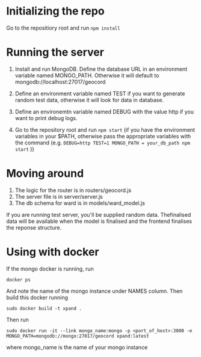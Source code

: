 # Initializing the repo

Go to the repositiory root and run ``` npm install ```

# Running the server

1. Install and run MongoDB. Define the database URL in an environment variable named MONGO_PATH.
Otherwise it will default to mongodb://localhost:27017/geocord

2. Define an environment variable named TEST if you want to generate random test data, otherwise it will look for data in database.

3. Define an environemtn variable named DEBUG with the value http if you want to print debug logs.

4. Go to the repository root and run ``` npm start ``` (if you have the environment variables in your $PATH, otherwise pass the appropriate variables with the command (e.g. ``` DEBUG=http TEST=1 MONGO_PATH = your_db_path npm start ``` ))

# Moving around

1. The logic for the router is in routers/geocord.js
2. The server file is in server/server.js
3. The db schema for ward is in models/ward_model.js 

If you are running test server, you'll be supplied random data. Thefinalised data will be available when the model is finalised and the frontend finalises the reponse structure.

# Using with docker
If the mongo docker is running, run 
``` 
docker ps 
``` 
And note the name of the mongo instance under NAMES column.
Then build this docker running
```
sudo docker build -t xpand .
```
Then run
```
sudo docker run -it --link mongo_name:mongo -p <port_of_host>:3000 -e MONGO_PATH=mongodb://mongo:27017/geocord xpand:latest
```
where mongo_name is the name of your mongo instance